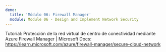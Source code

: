 ```yaml
---
demo:
  title: 'Módulo 06: Firewall Manager'
  module: Module 06 - Design and Implement Network Security
---
```

Tutorial: Protección de la red virtual de centro de conectividad mediante Azure Firewall Manager | Microsoft Docs: https://learn.microsoft.com/azure/firewall-manager/secure-cloud-network
